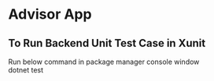 # Advisor App

## To Run Backend Unit Test Case in Xunit
Run below command in package manager console window
<br />
dotnet test


